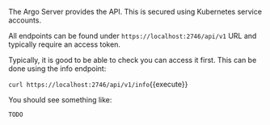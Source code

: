 The Argo Server provides the API. This is secured using Kubernetes service accounts.

All endpoints can be found under `https://localhost:2746/api/v1` URL and typically require an access token.

Typically, it is good to be able to check you can access it first. This can be done using the info endpoint:

`curl https://localhost:2746/api/v1/info`{{execute}}

You should see something like:

```
TODO
```

